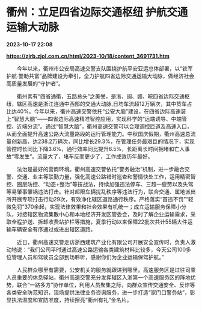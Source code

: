 # 衢州：立足四省边际交通枢纽 护航交通运输大动脉

**2023-10-17 22:08**

**https://zjrb.zjol.com.cn/html/2023-10/18/content_3691731.htm**

　　今年以来，衢州市公安局高速交警支队围绕护航平安亚运总体部署，以“铁军护航·警助共富”品牌建设为牵引，全力护航四省边际交通运输大动脉，做经济社会高质量发展的“守护者”。

　　衢州素有“四省通衢，五路总头”之美誉，是浙、闽、赣、皖四省边际交通枢纽，辖区高速是浙江连通中西部的交通大动脉,日均车流超12万辆次，其中货车占比达40%。今年以来，衢州高速交警依托“公安大脑”建设，在四省边际高速装上“智慧大脑”——四省边际高速精准智控应用，实现科学的“远端诱导、中端管控、近端分流”。通过“智慧大脑”，衢州高速交警可以合理调控匝道及高速入口，从而全面提升高速公路大流量路段的运行管理能力。中秋国庆假期，衢州高速总流量创新高，达238.2万辆次，同比增长29.3%，在管理任务最艰巨的情况下，实现管控时长同比下降3.6%，通行效率同比提升6.5%，长距离长时间拥堵和亡人事故“零发生”。流量大了，堵车反而更少了，工作成效历年最好。

　　法治是最好的营商环境。衢州高速交警依托“警务融治”机制，进一步融合交警、交通、业主等联勤力量，强化高速公路错时巡查和警情快处工作，运用精密智控、圈层防控、“动态+整治”等技战法，持续加强违法停车、三超一疲劳以及失驾等易肇事肇祸违法打击。针对超限车辆扰乱秩序等违法行为，联合交通、属地派出所开展专项打击行动29次，有效净化辖区道路通行秩序。严格落实“首违不罚”“轻微免罚”370余起，实现法律效果和社会效果有机统一；成立运输服务保障小分队，对接辖区物流集散中心和本地经济开发区管委会，及时了解企业运输需求，采取全程护送、拆卸收费站护栏等措施，夏季行动以来保障22批次共计55辆大件运输车辆安全有序通过或进出辖区道路。

　　近日，衢州高速交警走访浙西建筑产业化有限公司开展安全宣传时，负责人激动地说：“我们公司平时通过高速公路运输各类建筑材料比较多，今天公司100多位管理人员和驾驶员全部到场聆听，感谢你们为企业运输保驾护航。”

　　人民群众哪里有需要，公安机关的服务就跟进到哪里。高速服务区是过往司乘人员重要的休息驿站，衢州高速交警充分发挥辖区入浙第一个高速服务区的阵地优势，联合“一路多方”协作单位，利用人员聚集之际，向群众宣传交通安全、反诈等各类安全防范知识，现场提供法律业务咨询服务，进一步打造“家门口警务站”，彰显执法温度和宣防准度，持续擦亮“衢州有礼”金名片。